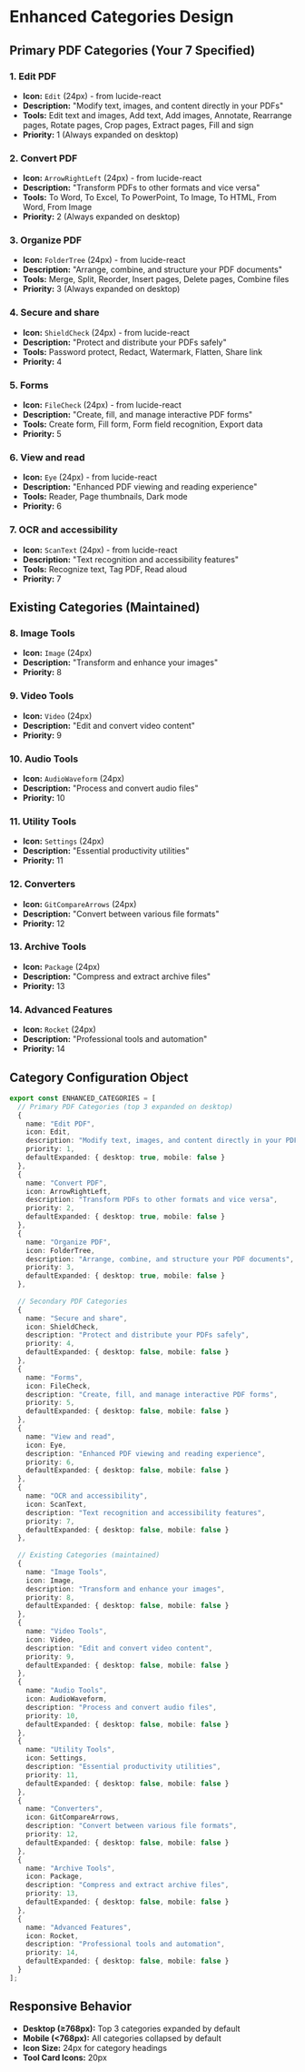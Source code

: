 # Enhanced Categories Design

## Primary PDF Categories (Your 7 Specified)

### 1. Edit PDF
- **Icon:** `Edit` (24px) - from lucide-react
- **Description:** "Modify text, images, and content directly in your PDFs"
- **Tools:** Edit text and images, Add text, Add images, Annotate, Rearrange pages, Rotate pages, Crop pages, Extract pages, Fill and sign
- **Priority:** 1 (Always expanded on desktop)

### 2. Convert PDF  
- **Icon:** `ArrowRightLeft` (24px) - from lucide-react
- **Description:** "Transform PDFs to other formats and vice versa"
- **Tools:** To Word, To Excel, To PowerPoint, To Image, To HTML, From Word, From Image
- **Priority:** 2 (Always expanded on desktop)

### 3. Organize PDF
- **Icon:** `FolderTree` (24px) - from lucide-react  
- **Description:** "Arrange, combine, and structure your PDF documents"
- **Tools:** Merge, Split, Reorder, Insert pages, Delete pages, Combine files
- **Priority:** 3 (Always expanded on desktop)

### 4. Secure and share
- **Icon:** `ShieldCheck` (24px) - from lucide-react
- **Description:** "Protect and distribute your PDFs safely"
- **Tools:** Password protect, Redact, Watermark, Flatten, Share link
- **Priority:** 4

### 5. Forms
- **Icon:** `FileCheck` (24px) - from lucide-react
- **Description:** "Create, fill, and manage interactive PDF forms"
- **Tools:** Create form, Fill form, Form field recognition, Export data  
- **Priority:** 5

### 6. View and read
- **Icon:** `Eye` (24px) - from lucide-react
- **Description:** "Enhanced PDF viewing and reading experience"
- **Tools:** Reader, Page thumbnails, Dark mode
- **Priority:** 6

### 7. OCR and accessibility
- **Icon:** `ScanText` (24px) - from lucide-react
- **Description:** "Text recognition and accessibility features"
- **Tools:** Recognize text, Tag PDF, Read aloud
- **Priority:** 7

## Existing Categories (Maintained)

### 8. Image Tools
- **Icon:** `Image` (24px)
- **Description:** "Transform and enhance your images"
- **Priority:** 8

### 9. Video Tools  
- **Icon:** `Video` (24px)
- **Description:** "Edit and convert video content"
- **Priority:** 9

### 10. Audio Tools
- **Icon:** `AudioWaveform` (24px) 
- **Description:** "Process and convert audio files"
- **Priority:** 10

### 11. Utility Tools
- **Icon:** `Settings` (24px)
- **Description:** "Essential productivity utilities"
- **Priority:** 11

### 12. Converters
- **Icon:** `GitCompareArrows` (24px)
- **Description:** "Convert between various file formats"
- **Priority:** 12

### 13. Archive Tools
- **Icon:** `Package` (24px)
- **Description:** "Compress and extract archive files"
- **Priority:** 13

### 14. Advanced Features
- **Icon:** `Rocket` (24px)
- **Description:** "Professional tools and automation"
- **Priority:** 14

## Category Configuration Object

```typescript
export const ENHANCED_CATEGORIES = [
  // Primary PDF Categories (top 3 expanded on desktop)
  { 
    name: "Edit PDF", 
    icon: Edit, 
    description: "Modify text, images, and content directly in your PDFs",
    priority: 1,
    defaultExpanded: { desktop: true, mobile: false }
  },
  { 
    name: "Convert PDF", 
    icon: ArrowRightLeft, 
    description: "Transform PDFs to other formats and vice versa",
    priority: 2,
    defaultExpanded: { desktop: true, mobile: false }
  },
  { 
    name: "Organize PDF", 
    icon: FolderTree, 
    description: "Arrange, combine, and structure your PDF documents",
    priority: 3,
    defaultExpanded: { desktop: true, mobile: false }
  },
  
  // Secondary PDF Categories
  { 
    name: "Secure and share", 
    icon: ShieldCheck, 
    description: "Protect and distribute your PDFs safely",
    priority: 4,
    defaultExpanded: { desktop: false, mobile: false }
  },
  { 
    name: "Forms", 
    icon: FileCheck, 
    description: "Create, fill, and manage interactive PDF forms",
    priority: 5,
    defaultExpanded: { desktop: false, mobile: false }
  },
  { 
    name: "View and read", 
    icon: Eye, 
    description: "Enhanced PDF viewing and reading experience",
    priority: 6,
    defaultExpanded: { desktop: false, mobile: false }
  },
  { 
    name: "OCR and accessibility", 
    icon: ScanText, 
    description: "Text recognition and accessibility features",
    priority: 7,
    defaultExpanded: { desktop: false, mobile: false }
  },
  
  // Existing Categories (maintained)
  { 
    name: "Image Tools", 
    icon: Image, 
    description: "Transform and enhance your images",
    priority: 8,
    defaultExpanded: { desktop: false, mobile: false }
  },
  { 
    name: "Video Tools", 
    icon: Video, 
    description: "Edit and convert video content",
    priority: 9,
    defaultExpanded: { desktop: false, mobile: false }
  },
  { 
    name: "Audio Tools", 
    icon: AudioWaveform, 
    description: "Process and convert audio files",
    priority: 10,
    defaultExpanded: { desktop: false, mobile: false }
  },
  { 
    name: "Utility Tools", 
    icon: Settings, 
    description: "Essential productivity utilities",
    priority: 11,
    defaultExpanded: { desktop: false, mobile: false }
  },
  { 
    name: "Converters", 
    icon: GitCompareArrows, 
    description: "Convert between various file formats",
    priority: 12,
    defaultExpanded: { desktop: false, mobile: false }
  },
  { 
    name: "Archive Tools", 
    icon: Package, 
    description: "Compress and extract archive files",
    priority: 13,
    defaultExpanded: { desktop: false, mobile: false }
  },
  { 
    name: "Advanced Features", 
    icon: Rocket, 
    description: "Professional tools and automation",
    priority: 14,
    defaultExpanded: { desktop: false, mobile: false }
  }
];
```

## Responsive Behavior
- **Desktop (≥768px):** Top 3 categories expanded by default
- **Mobile (<768px):** All categories collapsed by default  
- **Icon Size:** 24px for category headings
- **Tool Card Icons:** 20px